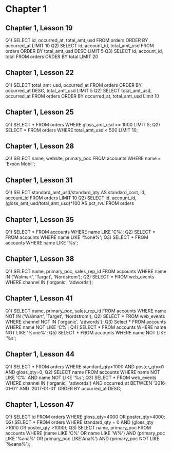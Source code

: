# Chapter 1
## Chapter 1, Lesson 19
Q1) 
SELECT id, occurred_at, total_amt_usd FROM orders
ORDER BY occurred_at 
LIMIT 10
Q2)
SELECT id, account_id, total_amt_usd FROM orders
ORDER BY total_amt_usd DESC
LIMIT 5
Q3)
SELECT id, account_id, total
FROM orders
ORDER BY total
LIMIT 20

## Chapter 1, Lesson 22
Q1)
SELECT total_amt_usd, occurred_at 
FROM orders
ORDER BY occurred_at DESC, total_amt_usd
LIMIT 5
Q2) 
SELECT total_amt_usd, occurred_at
FROM orders
ORDER BY occurred_at, total_amt_usd
Limit 10

## Chapter 1, Lesson 25
Q1) 
SELECT * 
FROM orders
WHERE gloss_amt_usd >= 1000
LIMIT 5;
Q2)
SELECT * 
FROM orders
WHERE total_amt_usd < 500
LIMIT 10;

## Chapter 1, Lesson 28
Q1) 
SELECT name, website, primary_poc
FROM accounts
WHERE name = 'Exxon Mobil';

## Chapter 1, Lesson 31
Q1)
SELECT standard_amt_usd/standard_qty AS standard_cost, id, account_id
FROM orders
LIMIT 10
Q2)
SELECT id, account_id, (gloss_amt_usd/total_amt_usd)*100 AS pct_rvu
FROM orders

## Chapter 1, Lesson 35
Q1) 
SELECT * 
FROM accounts
WHERE name LIKE 'C%';
Q2)
SELECT * 
FROM accounts
WHERE name LIKE '%one%';
Q3)
SELECT * 
FROM accounts
WHERE name LIKE '%s';

## Chapter 1, Lesson 38
Q1)
SELECT name, primary_poc, sales_rep_id
FROM accounts
WHERE name IN ('Walmart', 'Target', 'Nordstrom');
Q2)
SELECT * 
FROM web_events
WHERE channel IN ('organic', 'adwords');

## Chapter 1, Lesson 41
Q1)
SELECT name, primary_poc, sales_rep_id
FROM accounts
WHERE name NOT IN ('Walmart', 'Target', 'Nordstrom');
Q2)
SELECT * 
FROM web_events
WHERE channel NOT IN ('organic', 'adwords');
Q3)
Select * 
FROM accounts
WHERE name NOT LIKE 'C%';
Q4)
SELECT * 
FROM accounts
WHERE name NOT LIKE '%one%';
Q5)
SELECT * 
FROM accounts
WHERE name NOT LIKE '%s';

## Chapter 1, Lesson 44
Q1)
SELECT *
FROM orders
WHERE standard_qty>1000 AND poster_qty=0 AND gloss_qty=0;
Q2)
SELECT name 
FROM accounts
WHERE name NOT LIKE 'C%' AND name NOT LIKE '%s';
Q3)
SELECT *
FROM web_events
WHERE channel IN ('organic', 'adwords') AND occurred_at BETWEEN '2016-01-01' AND '2017-01-01'
ORDER BY occurred_at DESC;

## Chapter 1, Lesson 47
Q1)
SELECT id
FROM orders
WHERE gloss_qty>4000 OR poster_qty>4000;
Q2)
SELECT * 
FROM orders
WHERE standard_qty = 0 AND (gloss_qty >1000 OR poster_qty >1000);
Q3)
SELECT name, primary_poc
FROM accounts
WHERE (name LIKE 'C%' OR name LIKE 'W%') AND (primary_poc LIKE '%ana%' OR primary_poc LIKE'Ana%') AND (primary_poc NOT LIKE '%eana%');
 





